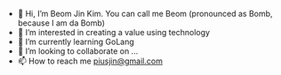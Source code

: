 - 👋 Hi, I’m Beom Jin Kim. You can call me Beom (pronounced as Bomb, because I am da Bomb)
- 👀 I’m interested in creating a value using technology
- 🌱 I’m currently learning GoLang
- 💞️ I’m looking to collaborate on ...
- 📫 How to reach me piusjin@gmail.com

<!---
piusjin/piusjin is a ✨ special ✨ repository because its `README.md` (this file) appears on your GitHub profile.
You can click the Preview link to take a look at your changes.
--->
